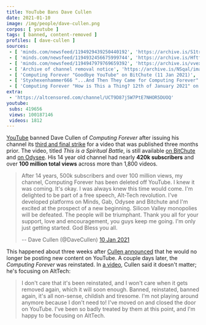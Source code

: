 ```yaml
---
title: YouTube Bans Dave Cullen
date: 2021-01-10
image: /img/people/dave-cullen.png
corpos: [ youtube ]
tags: [ banned, content-removed ]
profiles: [ dave-cullen ]
sources:
 - [ 'minds.com/newsfeed/1194929439250440192', 'https://archive.is/S1tr5' ]
 - [ 'minds.com/newsfeed/1194932456675999744', 'https://archive.is/Hftf6' ]
 - [ 'minds.com/newsfeed/1194947979769659392', 'https://archive.is/vvexd' ]
 - [ 'Archive of channel removal notice', 'https://archive.is/NSqal/image' ]
 - [ 'Computing Forever "Goodbye YouTube" on BitChute (11 Jan 2021)', 'https://www.bitchute.com/video/kl2oj4kEFc7d/' ]
 - [ 'Styxhexenhammer666 "...And Then They Came for Computing Forever" on BitChute (10 Jan 2021)', 'https://www.bitchute.com/video/C9jEnppH26o/' ]
 - [ 'Computing Forever "How is This a Thing? 12th of January 2021" on BitChute (12 Jan 2021)', 'https://www.bitchute.com/video/H6Ag0s28P43i/' ]
extra:
 - 'https://altcensored.com/channel/UCT9D87j5W7PtE7NHOR5DUOQ'
youtube:
 subs: 419656
 views: 100187146
 videos: 1812
---
```


[YouTube](/youtube/) banned Dave Cullen of _Computing Forever_ after issuing
his channel its [third and final strike](https://archive.is/vvexd) for a video
that was published three months prior. The video, titled _This is a Spiritual
Battle_, is still available [on
BitChute](https://www.bitchute.com/video/2gkUJk4dvaM/) and [on
Odysee](https://odysee.com/@ComputingForever:9/this-is-a-spiritual-battle:7).
His 14 year old channel had nearly **420k subscribers** and over **100 million
total views** across more than 1,800 videos.

> After 14 years, 500k subscribers and over 100 million views, my channel,
> Computing Forever has been deleted off YouTube. I knew it was coming. It's
> okay. I was always knew this time would come. I'm delighted to be part of a
> free speech, Alt-Tech revolution. I've developed platforms on Minds, Gab,
> Odysee and Bitchute and I'm excited at the prospect of a new beginning.
> Silicon Valley monopolies will be defeated. The people will be triumphant.
> Thank you all for your support, love and encouragement, you guys keep me
> going. I'm only just getting started. God Bless you all.
>
> -- Dave Cullen (@DaveCullen) [10 Jan 2021](https://archive.is/S1tr5)

This happened about three weeks after [Cullen
announced](/events/dave-cullen-starts-leaving-youtube/) that he would no longer
be posting new content on YouTube. A couple days later, the _Computing Forever_
was reinstated. In [a video](https://www.bitchute.com/video/H6Ag0s28P43i/),
Cullen said it doesn't matter; he's focusing on AltTech:

> I don't care that it's been reinstated, and I won't care when it gets removed
> again, which it will soon enough. Banned, reinstated, banned again, it's all
> non-sense, childish and tiresome. I'm not playing around anymore because I
> don't need to! I've moved on and closed the door on YouTube. I've been so
> badly treated by them at this point, and I'm happy to be focusing on AltTech.

